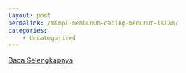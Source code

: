 ```yaml
---
layout: post
permalink: /mimpi-membunuh-cacing-menurut-islam/
categories:
    - Uncategorized
---
```


[Baca Selengkapnya](/08)